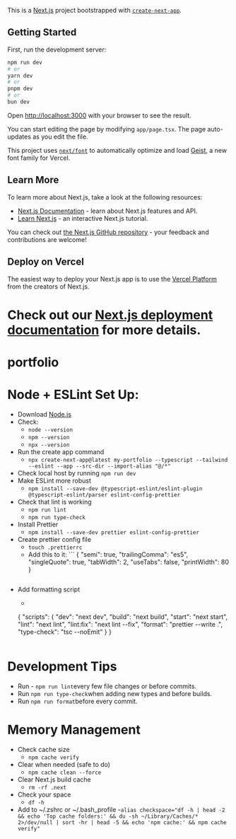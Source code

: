 This is a [Next.js](https://nextjs.org) project bootstrapped with [`create-next-app`](https://nextjs.org/docs/app/api-reference/cli/create-next-app).

## Getting Started

First, run the development server:

```bash
npm run dev
# or
yarn dev
# or
pnpm dev
# or
bun dev
```

Open [http://localhost:3000](http://localhost:3000) with your browser to see the result.

You can start editing the page by modifying `app/page.tsx`. The page auto-updates as you edit the file.

This project uses [`next/font`](https://nextjs.org/docs/app/building-your-application/optimizing/fonts) to automatically optimize and load [Geist](https://vercel.com/font), a new font family for Vercel.

## Learn More

To learn more about Next.js, take a look at the following resources:

- [Next.js Documentation](https://nextjs.org/docs) - learn about Next.js features and API.
- [Learn Next.js](https://nextjs.org/learn) - an interactive Next.js tutorial.

You can check out [the Next.js GitHub repository](https://github.com/vercel/next.js) - your feedback and contributions are welcome!

## Deploy on Vercel

The easiest way to deploy your Next.js app is to use the [Vercel Platform](https://vercel.com/new?utm_medium=default-template&filter=next.js&utm_source=create-next-app&utm_campaign=create-next-app-readme) from the creators of Next.js.

Check out our [Next.js deployment documentation](https://nextjs.org/docs/app/building-your-application/deploying) for more details.
=======
# portfolio

# Node + ESLint Set Up:
- Download [Node.js](https://nodejs.org/en/download)
- Check:
    - `node --version`
    - `npm --version`
    - `npx --version`
- Run the create app command 
    - `npx create-next-app@latest my-portfolio --typescript --tailwind --eslint --app --src-dir --import-alias "@/*"`
- Check local host by running `npm run dev`
- Make ESLint more robust
    - `npm install --save-dev @typescript-eslint/eslint-plugin @typescript-eslint/parser eslint-config-prettier`
- Check that lint is working
    - `npm run lint`
    - `npm run type-check`
- Install Prettier
    - `npm install --save-dev prettier eslint-config-prettier`
- Create prettier config file
    - `touch .prettierrc`
    - Add this to it: ```
        {
        "semi": true,
        "trailingComma": "es5",
        "singleQuote": true,
        "tabWidth": 2,
        "useTabs": false,
        "printWidth": 80
        }
    ```
- Add formatting script
    - ```
    {
    "scripts": {
        "dev": "next dev",
        "build": "next build",
        "start": "next start",
        "lint": "next lint",
        "lint:fix": "next lint --fix",
        "format": "prettier --write .",
        "type-check": "tsc --noEmit"
    }
    }
    ```
# Development Tips
- Run - `npm run lint`every few file changes or before commits.
- Run `npm run type-check`when adding new types and before builds.
- Run `npm run format`before every commit.

# Memory Management
- Check cache size
    - `npm cache verify`
- Clear when needed (safe to do)
    - `npm cache clean --force`
- Clear Next.js build cache
    - `rm -rf .next`
- Check your space
    - `df -h`
- Add to ~/.zshrc or ~/.bash_profile
    -`alias checkspace="df -h | head -2 && echo 'Top cache folders:' && du -sh ~/Library/Caches/* 2>/dev/null | sort -hr | head -5 && echo 'npm cache:' && npm cache verify"`
